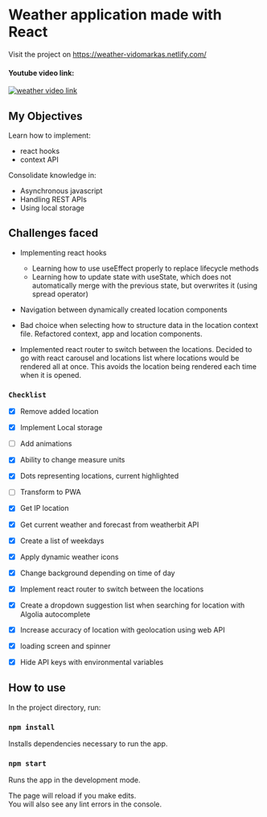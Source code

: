 # Weather application made with React

Visit the project on https://weather-vidomarkas.netlify.com/


#### Youtube video link:
[![weather video link](https://img.youtube.com/vi/Tl0CYyrQ0HI/0.jpg)](https://www.youtube.com/watch?v=Tl0CYyrQ0HI)

## My Objectives
Learn how to implement:<br />
* react hooks
* context API 

Consolidate knowledge in:
* Asynchronous javascript
* Handling REST APIs
* Using local storage

## Challenges faced
* Implementing react hooks

   * Learning how to use useEffect properly to replace lifecycle methods
   * Learning how to update state with useState, which does not automatically merge with the previous state, but overwrites it (using spread operator)
* Navigation between dynamically created location components
* Bad choice when selecting how to structure data in the location context file. Refactored context, app and location components.
 * Implemented react router to switch between the locations. Decided to go with react carousel and locations list where locations would be rendered all at once. This avoids the location being rendered each time when it is opened.


### `Checklist`

- [X] Remove added location
- [X] Implement Local storage
- [ ] Add animations
- [X] Ability to change measure units
- [X] Dots representing locations, current highlighted
- [ ] Transform to PWA
- [X] Get IP location
- [X] Get current weather and forecast from weatherbit API
- [X] Create a list of weekdays
- [X] Apply dynamic weather icons
- [X] Change background depending on time of day
- [X] Implement react router to switch between the locations
- [X] Create a dropdown suggestion list when searching for location with Algolia autocomplete
- [X] Increase accuracy of location with geolocation using web API
- [X] loading screen and spinner
- [X] Hide API keys with environmental variables


## How to use

In the project directory, run:

### `npm install`

Installs dependencies necessary to run the app.

### `npm start`

Runs the app in the development mode.

The page will reload if you make edits.<br>
You will also see any lint errors in the console.

